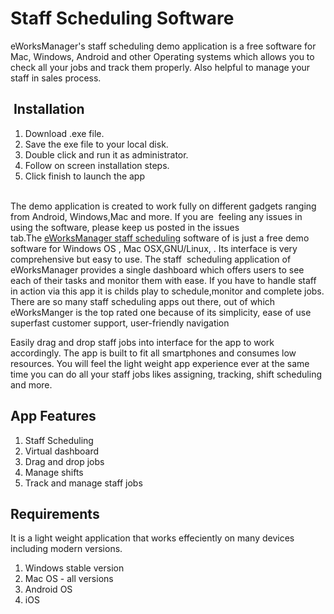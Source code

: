 # Staff Scheduling Software

<p>eWorksManager&#39;s staff scheduling demo application is a free software for Mac, Windows, Android and other Operating systems which allows you to check all your jobs and track them properly. Also helpful to manage your staff in sales process.</p>

<h2>&nbsp;Installation</h2>

<ol>
	<li>Download .exe file.</li>
	<li>Save the exe file to your local disk.</li>
	<li>Double click and run it as administrator.</li>
	<li>Follow on screen installation steps.</li>
	<li>Click finish to launch the app</li>
</ol>

<p><br />
The demo application is created to work fully on different gadgets ranging from Android, Windows,Mac and more. If you are&nbsp; feeling any issues in using the software, please keep us posted in the issues tab.The&nbsp;<a href="http://www.eworksmanager.co.uk/staff-scheduling-software.html">eWorksManager staff scheduling</a> software of is just a free demo software for Windows OS , Mac OSX,GNU/Linux, . Its interface is very comprehensive but easy to use. The staff&nbsp; scheduling application of eWorksManager provides a single dashboard which offers users to see each of their tasks and monitor them with ease. If you have to handle staff in action via this app it is childs play to schedule,monitor and complete jobs. There are so many staff scheduling apps out there, out of which eWorksManger is the top rated one because of its simplicity, ease of use superfast customer support, user-friendly navigation</p>

<p>Easily drag and drop staff jobs into interface for the app to work accordingly. The app is built to fit all smartphones and consumes low resources. You will feel the light weight app experience ever at the same time you can do all your staff jobs likes assigning, tracking, shift scheduling and more.</p>

<h2>App Features</h2>

<ol>
	<li>Staff Scheduling</li>
	<li>Virtual dashboard</li>
	<li>Drag and drop jobs</li>
	<li>Manage shifts</li>
	<li>Track and manage staff jobs</li>
</ol>

<h2>Requirements</h2>

<p>It is a light weight application that works effeciently on many devices including modern versions.</p>

<ol>
	<li>Windows stable version</li>
	<li>Mac OS - all versions</li>
	<li>Android OS</li>
	<li>iOS</li>
</ol>
